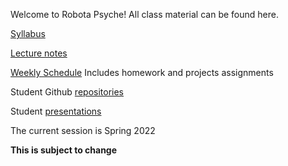 Welcome to Robota Psyche! All class material can be found here. 

[Syllabus](syllabus.md)

[Lecture notes](lectureNotes.md)

[Weekly Schedule](weeklySchedule.md) Includes homework and projects assignments

Student Github [repositories](studentRepositories.md)

Student [presentations](studentPresentations.md)

The current session is Spring 2022

**This is subject to change**
